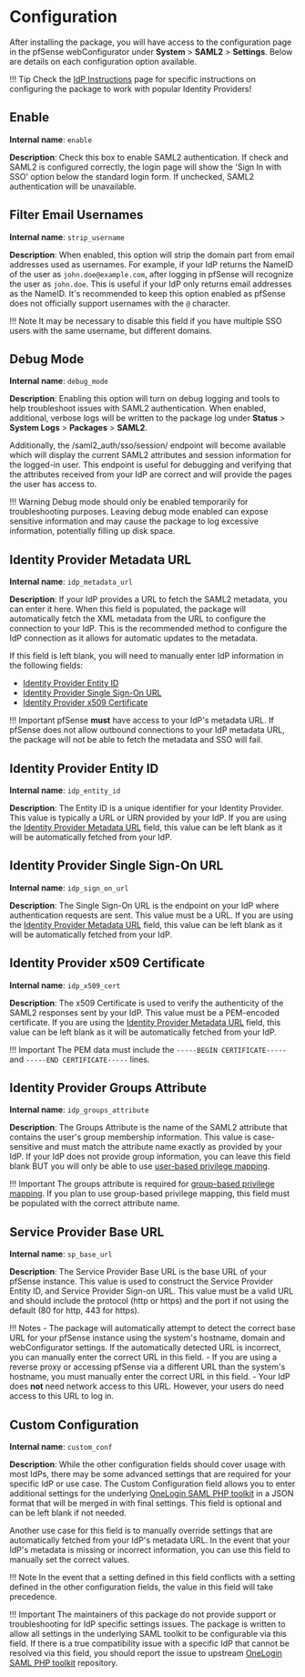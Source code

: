 # Configuration

After installing the package, you will have access to the configuration page in the pfSense webConfigurator under
**System** > **SAML2** > **Settings**. Below are details on each configuration option available.

!!! Tip
    Check the [IdP Instructions](IDP_INSTRUCTIONS.md) page for specific instructions on configuring the package to work 
    with popular Identity Providers!

## Enable

**Internal name**: `enable`

**Description**: Check this box to enable SAML2 authentication. If check and SAML2 is configured correctly, the login page will
show the 'Sign In with SSO' option below the standard login form. If unchecked, SAML2 authentication will be unavailable.

## Filter Email Usernames

**Internal name**: `strip_username`

**Description**: When enabled, this option will strip the domain part from email addresses used as usernames. For example, if your IdP
returns the NameID of the user as `john.doe@example.com`, after logging in pfSense will recognize the user as `john.doe`.
This is useful if your IdP only returns email addresses as the NameID. It's recommended to keep this option enabled as
pfSense does not officially support usernames with the `@` character.

!!! Note
    It may be necessary to disable this field if you have multiple SSO users with the same username, but different domains.

## Debug Mode

**Internal name**: `debug_mode`

**Description**: Enabling this option will turn on debug logging and tools to help troubleshoot issues with SAML2 authentication. When
enabled, additional, verbose logs will be written to the package log under **Status** > **System Logs** > **Packages** > **SAML2**. 

Additionally, the /saml2_auth/sso/session/ endpoint will become available which will display the current SAML2 attributes
and session information for the logged-in user. This endpoint is useful for debugging and verifying that the attributes 
received from your IdP are correct and will provide the pages the user has access to.

!!! Warning
    Debug mode should only be enabled temporarily for troubleshooting purposes. Leaving debug mode enabled can expose
    sensitive information and may cause the package to log excessive information, potentially filling up disk space.

## Identity Provider Metadata URL

**Internal name**: `idp_metadata_url`

**Description**: If your IdP provides a URL to fetch the SAML2 metadata, you can enter it here. When this field is populated, the package
will automatically fetch the XML metadata from the URL to configure the connection to your IdP. This is the recommended
method to configure the IdP connection as it allows for automatic updates to the metadata.

If this field is left blank, you will need to manually enter IdP information in the following fields:

- [Identity Provider Entity ID](#identity-provider-entity-id)
- [Identity Provider Single Sign-On URL](#identity-provider-single-sign-on-url)
- [Identity Provider x509 Certificate](#identity-provider-x509-certificate)

!!! Important
    pfSense **must** have access to your IdP's metadata URL. If pfSense does not allow outbound connections to your IdP 
    metadata URL, the package will not be able to fetch the metadata and SSO will fail.

## Identity Provider Entity ID

**Internal name**: `idp_entity_id`

**Description**: The Entity ID is a unique identifier for your Identity Provider. This value is typically a URL or URN provided by your
IdP. If you are using the [Identity Provider Metadata URL](#identity-provider-metadata-url) field, this value can be left blank as it 
will be automatically fetched from your IdP.

## Identity Provider Single Sign-On URL

**Internal name**: `idp_sign_on_url`

**Description**: The Single Sign-On URL is the endpoint on your IdP where authentication requests are sent. This value must be a URL.
If you are using the [Identity Provider Metadata URL](#identity-provider-metadata-url) field, this value can be left blank as it will 
be automatically fetched from your IdP.

## Identity Provider x509 Certificate
**Internal name**: `idp_x509_cert`

**Description**: The x509 Certificate is used to verify the authenticity of the SAML2 responses sent by your IdP. This value must be
a PEM-encoded certificate. If you are using the [Identity Provider Metadata URL](#identity-provider-metadata-url) field, this value 
can be left blank as it will be automatically fetched from your IdP.

!!! Important
    The PEM data must include the `-----BEGIN CERTIFICATE-----` and `-----END CERTIFICATE-----` lines.

## Identity Provider Groups Attribute

**Internal name**: `idp_groups_attribute`

**Description**: The Groups Attribute is the name of the SAML2 attribute that contains the user's group membership information. This
value is case-sensitive and must match the attribute name exactly as provided by your IdP. If your IdP does not
provide group information, you can leave this field blank BUT you will only be able to use 
[user-based privilege mapping](PRIVILEGE_MAPPING_BY_USER.md).

!!! Important
    The groups attribute is required for [group-based privilege mapping](PRIVILEGE_MAPPING_BY_GROUP.md). If you plan
    to use group-based privilege mapping, this field must be populated with the correct attribute name.

## Service Provider Base URL

**Internal name**: `sp_base_url`

**Description**: The Service Provider Base URL is the base URL of your pfSense instance. This value is used to construct the
Service Provider Entity ID, and Service Provider Sign-on URL. This value must be a valid URL and should 
include the protocol (http or https) and the port if not using the default (80 for http, 443 for https).

!!! Notes
    - The package will automatically attempt to detect the correct base URL for your pfSense instance using the
    system's hostname, domain and webConfigurator settings. If the automatically detected URL is incorrect,
    you can manually enter the correct URL in this field.
    - If you are using a reverse proxy or accessing pfSense via a different URL than the system's hostname, you
    must manually enter the correct URL in this field.
    - Your IdP does **not** need network access to this URL. However, your users do need access to this URL to log in.

## Custom Configuration

**Internal name**: `custom_conf`

**Description**: While the other configuration fields should cover usage with most IdPs, there may be some advanced settings that 
are required for your specific IdP or use case. The Custom Configuration field allows you to enter additional
settings for the underlying [OneLogin SAML PHP toolkit](https://github.com/SAML-Toolkits/php-saml/blob/master/advanced_settings_example.php)
in a JSON format that will be merged in with final settings. This field is optional and can be left blank if not needed.

Another use case for this field is to manually override settings that are automatically fetched from your IdP's metadata URL.
In the event that your IdP's metadata is missing or incorrect information, you can use this field to manually set the correct values.

!!! Note
    In the event that a setting defined in this field conflicts with a setting defined in the other configuration fields,
    the value in this field will take precedence.

!!! Important
    The maintainers of this package do not provide support or troubleshooting for IdP specific settings issues. The package is written to 
    allow all settings in the underlying SAML toolkit to be configurable via this field. If there is a true compatibility issue with a
    specific IdP that cannot be resolved via this field, you should report the issue to upstream [OneLogin SAML PHP toolkit](https://github.com/SAML-Toolkits/php-saml)
    repository.